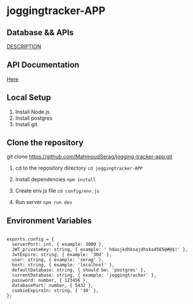 # joggingtracker-APP

## Database && APIs

[DESCRIPTION](https://docs.google.com/document/d/1-_Ur_6xM7_Cp712ZpBJVIo30CfjlvCc26-7unL5eJIw/edit)

## API Documentation

[Here](https://mahmoudserag.docs.apiary.io/)

## Local Setup

1. Install Node.js
2. Install postgres
3. Install git

## Clone the repository

git clone <https://github.com/MahmoudSerag/jogging-tracker-app.git>

1. cd to the repository directory
`cd joggingtracker-APP`

2. Install dependencies
`npm install`

3. Create env.js file
`cd config/env.js`

4. Run server
`npm run dev`

## Environment Variables

```

exports.config = {
  serverPort: int, { example: 3000 },
  JWT_privateKey: string, { example: ' hdasjkdhksajdhska4565@#@$!' },
  JwtExpire: string, { example: '30d' },
  user: string, { example: 'serag' },
  host: string, { example: 'localhost' },
  defaultDatabase: string, { should be: 'postgres' },
  currentDatabase: string, { example: 'joggingtracker' },
  password: number, { 123456 },
  databasePort: number, { 5432 },
  cookieExpireIn: string, { '30' },
};
```
